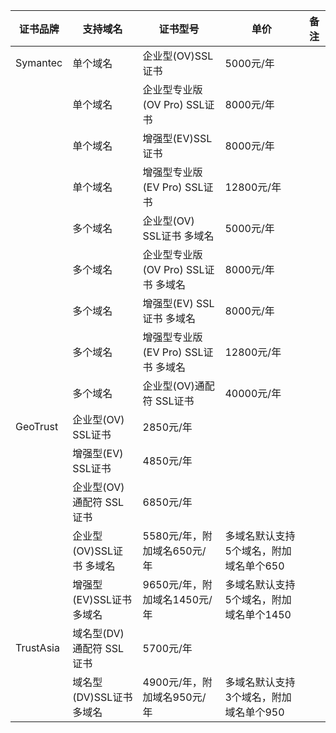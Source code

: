 |证书品牌 | 支持域名 |证书型号| 单价| 备注 |
|------|-----|-----|-----|---|
|Symantec| 单个域名 | 企业型(OV)SSL证书|5000元/年| |
| |单个域名 | 企业型专业版(OV Pro) SSL证书	|8000元/年| |
| |单个域名 | 增强型(EV)SSL证书| 8000元/年 | |
|	|单个域名 | 增强型专业版(EV Pro) SSL证书| 12800元/年| |
|	|多个域名 | 企业型(OV) SSL证书 多域名|	5000元/年| |
|	|多个域名 | 企业型专业版(OV Pro) SSL证书 多域名	|8000元/年 | |
|	|多个域名 | 增强型(EV) SSL证书 多域名| 8000元/年| |
|	|多个域名 | 增强型专业版(EV Pro) SSL证书 多域名| 12800元/年| |
|	|多个域名 | 企业型(OV)通配符 SSL证书	|40000元/年 | |
|GeoTrust|企业型(OV) SSL证书|2850元/年 | |
|	|增强型(EV) SSL证书|4850元/年 | |
|	|企业型(OV)通配符 SSL证书| 6850元/年| |
| |企业型(OV)SSL证书 多域名 | 5580元/年，附加域名650元/年|  多域名默认支持5个域名，附加域名单个650|
| |增强型(EV)SSL证书 多域名|9650元/年，附加域名1450元/年| 多域名默认支持5个域名，附加域名单个1450|
|TrustAsia |域名型(DV)通配符 SSL证书|5700元/年| |
||域名型(DV)SSL证书 多域名|4900元/年，附加域名950元/年|多域名默认支持3个域名，附加域名单个950 |

